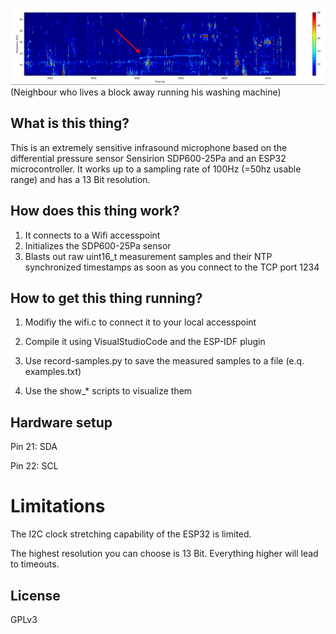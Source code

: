 ![Example Measurement](docs/neighbors_wachinemachine.png)
(Neighbour who lives a block away running his washing machine)

## What is this thing?

This is an extremely sensitive infrasound microphone based on the differential pressure sensor Sensirion SDP600-25Pa and an ESP32 microcontroller. It works up to a sampling rate of 100Hz (=50hz usable range) and has a 13 Bit resolution.

## How does this thing work?

1. It connects to a Wifi accesspoint 
2. Initializes the SDP600-25Pa sensor
3. Blasts out raw uint16_t measurement samples and their NTP synchronized timestamps as soon as you connect to the TCP port 1234

## How to get this thing running?

1. Modifiy the wifi.c to connect it to your local accesspoint

2. Compile it using VisualStudioCode and the ESP-IDF plugin

3. Use record-samples.py to save the measured samples to a file (e.q. examples.txt)

4. Use the show_* scripts to visualize them

## Hardware setup

Pin 21: SDA 

Pin 22: SCL

# Limitations

The I2C clock stretching capability of the ESP32 is limited.

The highest resolution you can choose is 13 Bit. Everything higher will lead to timeouts.

## License

GPLv3